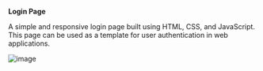 **Login Page**

A simple and responsive login page built using HTML, CSS, and JavaScript. This page can be used as a template for user authentication in web applications.

![image](https://github.com/user-attachments/assets/b87fe9f6-429f-45f8-9813-25d374fd813a)

